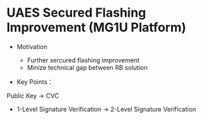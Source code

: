 # UAES Secured Flashing Improvement \(MG1U Platform\)

* Motivation

  * Further sercured flashing improvement 
  * Minize technical gap between RB solution

* Key Points：

Public Key -&gt; CVC

* 1-Level Signature Verification -&gt; 2-Level Signature Verification



